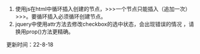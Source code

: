 1. 使用js在html中循环插入创建的节点，>>>一个节点只能插入（追加一次）>>>。要循环插入必须循环创建节点。
2. jquery中使用attr方法去修改checkbox的选中状态，会出现错误的情况 ，请换用prop()方法更精确。

更新时间：22-8-18